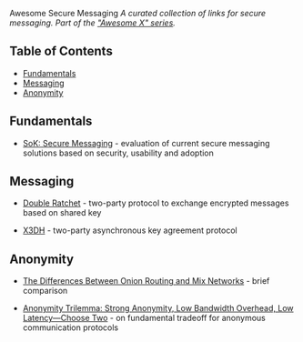  Awesome Secure Messaging
*A curated collection of links for secure messaging. Part of the ["Awesome X" series](https://github.com/sindresorhus/awesome).*

## Table of Contents

- [Fundamentals](#fundamentals)
- [Messaging](#messaging)
- [Anonymity](#anonymity)

## Fundamentals

- [SoK: Secure Messaging](http://cacr.uwaterloo.ca/techreports/2015/cacr2015-02.pdf) - evaluation of current secure messaging solutions based on security, usability and adoption

## Messaging

- [Double Ratchet](https://signal.org/docs/specifications/doubleratchet/) - two-party protocol to exchange encrypted messages based on shared key

- [X3DH](https://signal.org/docs/specifications/x3dh/) - two-party asynchronous key agreement protocol

## Anonymity

- [The Differences Between Onion Routing and Mix Networks](https://crypto.is/blog/mix_and_onion_networks) - brief comparison

- [Anonymity Trilemma: Strong Anonymity, Low Bandwidth Overhead, Low Latency—Choose Two](https://eprint.iacr.org/2017/954.pdf) - on fundamental tradeoff for anonymous communication protocols
